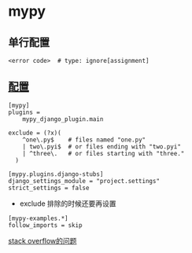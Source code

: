 # mypy

## 单行配置
```
<error code>  # type: ignore[assignment]
```

## [配置](https://mypy.readthedocs.io/en/stable/config_file.html)
```
[mypy]
plugins =
    mypy_django_plugin.main

exclude = (?x)(
    ^one\.py$    # files named "one.py"
    | two\.pyi$  # or files ending with "two.pyi"
    | ^three\.   # or files starting with "three."
  )

[mypy.plugins.django-stubs]
django_settings_module = "project.settings"
strict_settings = false
```

* exclude
排除的时候还要再设置
```
[mypy-examples.*]
follow_imports = skip
```
[stack overflow的问题](https://stackoverflow.com/questions/67130900/why-is-mypy-checking-files-that-ive-excluded)
